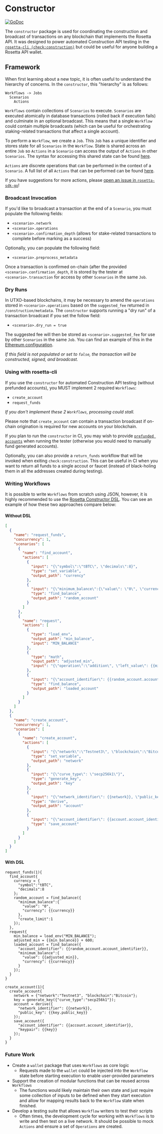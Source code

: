 # Constructor

[![GoDoc](https://img.shields.io/badge/go.dev-reference-007d9c?logo=go&logoColor=white&style=shield)](https://pkg.go.dev/github.com/foundryservices/rosetta-sdk-go/constructor?tab=doc)

The `constructor` package is used for coordinating the construction
and broadcast of transactions on any blockchain that implements the
Rosetta API. It was designed to power automated Construction API
testing in the [`rosetta-cli (check:construction)`](https://github.com/coinbase/rosetta-cli#checkconstruction-1)
but could be useful for anyone building a Rosetta API wallet.

## Framework
When first learning about a new topic, it is often useful to understand the
hierarchy of concerns. In the `constructor`, this "hierarchy" is as follows:
```text
Workflows -> Jobs
  Scenarios
    Actions
```

`Workflows` contain collections of `Scenarios` to execute. `Scenarios` are
executed atomically in database transactions (rolled back if execution fails)
and culminate in an optional broadcast. This means that a single `Workflow`
could contain multiple broadcasts (which can be useful for orchestrating
staking-related transactions that affect a single account).

To perform a `Workflow`, we create a `Job`. This `Job` has a unique identifier
and stores state for all `Scenarios` in the `Workflow`. State is shared across
an entire `Job` so `Actions` in a `Scenario` can access the output of `Actions`
in other `Scenarios`. The syntax for accessing this shared state can be found
[here](https://github.com/tidwall/gjson/blob/master/SYNTAX.md).

`Actions` are discrete operations that can be performed in the context of a
`Scenario`.  A full list of all `Actions` that can be performed can be found
[here](https://pkg.go.dev/github.com/foundryservices/rosetta-sdk-go/constructor/job#ActionType).

If you have suggestions for more actions, please
[open an issue in `rosetta-sdk-go`](https://github.com/foundryservices/rosetta-sdk-go/issues)!

### Broadcast Invocation
If you'd like to broadcast a transaction at the end of a `Scenario`,
you must populate the following fields:
* `<scenario>.network`
* `<scenario>.operations`
* `<scenario>.confirmation_depth` (allows for stake-related transactions to complete before marking as a success)

Optionally, you can populate the following field:
* `<scenario>.preprocess_metadata`

Once a transaction is confirmed on-chain (after the provided
`<scenario>.confirmation_depth`, it is stored by the tester at
`<scenario>.transaction` for access by other `Scenarios` in the same `Job`.

### Dry Runs
In UTXO-based blockchains, it may be necessary to amend the `operations` stored
in `<scenario>.operations` based on the `suggested_fee` returned in
`/construction/metadata`. The `constructor` supports running a "dry run" of
a transaction broadcast if you set the follow field:
* `<scenario>.dry_run = true`

The suggested fee will then be stored as `<scenario>.suggested_fee` for use by
other `Scenarios` in the same `Job`. You can find an example of this in the
[Ethereum configuration](https://github.com/coinbase/rosetta-ethereum/blob/master/rosetta-cli-conf/testnet/ethereum.ros).

*If this field is not populated or set to `false`, the transaction
will be constructed, signed, and broadcast.*

### Using with rosetta-cli
If you use the `constructor` for automated Construction API testing (without prefunded
accounts), you MUST implement 2 required `Workflows`:
* `create_account`
* `request_funds`

_If you don't implement these 2 `Workflows`, processing could stall._

Please note that `create_account` can contain a transaction broadcast if
on-chain origination is required for new accounts on your blockchain.

If you plan to run the `constructor` in CI, you may wish to
provide [`prefunded accounts`](https://pkg.go.dev/github.com/coinbase/rosetta-cli/configuration#ConstructionConfiguration)
when running the tester (otherwise you would need to manually fund generated
accounts).

Optionally, you can also provide a `return_funds` workflow that will be invoked
when exiting `check:construction`. This can be useful in CI when you want to return
all funds to a single accout or faucet (instead of black-holing them in all the addresses
created during testing).

### Writing Workflows
It is possible to write `Workflows` from scratch using JSON, however, it is
highly recommended to use the [Rosetta Constructor DSL](dsl/README.md). You can
see an example of how these two approaches compare below:

#### Without DSL
```json
[
  {
    "name": "request_funds",
    "concurrency": 1,
    "scenarios": [
      {
        "name": "find_account",
        "actions": [
          {
            "input": "{\"symbol\":\"tBTC\", \"decimals\":8}",
            "type": "set_variable",
            "output_path": "currency"
          },
          {
            "input": "{\"minimum_balance\":{\"value\": \"0\", \"currency\": {{currency}}}, \"create_limit\":1}",
            "type": "find_balance",
            "output_path": "random_account"
          }
        ]
      },
      {
        "name": "request",
        "actions": [
          {
            "type": "load_env",
            "output_path": "min_balance",
            "input": "MIN_BALANCE"
          },
          {
            "type": "math",
            "ouput_path": "adjusted_min",
            "input": "{\"operation\":\"addition\", \"left_value\": {{min_balance}}, \"right_value\": \"600\"}"
          },
          {
            "input": "{\"account_identifier\": {{random_account.account_identifier}}, \"minimum_balance\":{\"value\": {{adjusted_min}}, \"currency\": {{currency}}}}",
            "type": "find_balance",
            "output_path": "loaded_account"
          }
        ]
      }
    ]
  },
  {
    "name": "create_account",
    "concurrency": 1,
    "scenarios": [
      {
        "name": "create_account",
        "actions": [
          {
            "input": "{\"network\":\"Testnet3\", \"blockchain\":\"Bitcoin\"}",
            "type": "set_variable",
            "output_path": "network"
          },
          {
            "input": "{\"curve_type\": \"secp256k1\"}",
            "type": "generate_key",
            "output_path": "key"
          },
          {
            "input": "{\"network_identifier\": {{network}}, \"public_key\": {{key.public_key}}}",
            "type": "derive",
            "output_path": "account"
          },
          {
            "input": "{\"account_identifier\": {{account.account_identifier}}, \"keypair\": {{key}}}",
            "type": "save_account"
          }
        ]
      }
    ]
  }
]
```

#### With DSL
```text
request_funds(1){
  find_account{
    currency = {
      "symbol":"tBTC",
      "decimals":8
    };
    random_account = find_balance({
      "minimum_balance":{
        "value": "0",
        "currency": {{currency}}
      },
      "create_limit":1
    });
  },
  request{
    min_balance = load_env("MIN_BALANCE");
    adjusted_min = {{min_balance}} + 600;
    loaded_account = find_balance({
      "account_identifier": {{random_account.account_identifier}},
      "minimum_balance":{
        "value": {{adjusted_min}},
        "currency": {{currency}}
      }
    });
  }
}

create_account(1){
  create_account{
    network = {"network":"Testnet3", "blockchain":"Bitcoin"};
    key = generate_key({"curve_type":"secp256k1"});
    account = derive({
      "network_identifier": {{network}},
      "public_key": {{key.public_key}}
    });
    save_account({
      "account_identifier": {{account.account_identifier}},
      "keypair": {{key}}
    });
  }
}
```

### Future Work
* Create a `wallet` package that uses `Workflows` as core logic
  * Requests made to the `wallet` could be injected into the `Workflow`
  state before starting execution to enable user-provided parameters
* Support the creation of modular functions that can be reused across
`Workflows`
  * The functions would likely maintain their own state and just require
  some collection of inputs to be defined when they start execution and allow
  for mapping results back to the `Workflow` state when finished.
* Develop a testing suite that allows `Workflow` writers to test their scripts
  * Often times, the development cycle for working with `Workflows` is to write
  and then test on a live network. It should be possible to mock `Actions` and ensure
  a set of `Operations` are created.
